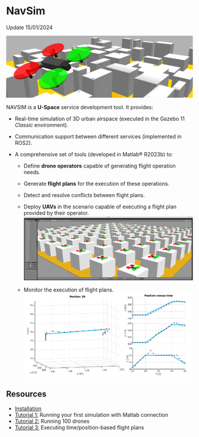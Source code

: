 
# NavSim

Update 15/01/2024

![NavSim](./doc/img/navsim.png)


NAVSIM is a **U-Space** service development tool. It provides:

- Real-time simulation of 3D urban airspace (executed in the Gazebo 11 _Classic_ environment).

- Communication support between different services (implemented in ROS2).

- A comprehensive set of tools (developed in Matlab® R2023b) to:

  - Define **drone operators** capable of generating flight operation needs.
  - Generate **flight plans** for the execution of these operations.
  - Detect and resolve conflicts between flight plans.
  - Deploy **UAVs** in the scenario capable of executing a flight plan provided by their operator.
    ![100 drones](./doc/tutos/tuto2/img/100drones.png)
 

  - Monitor the execution of flight plans.
    ![Matlab tools example](./doc/img/tool_example.png)

## Resources

- [Installation](./doc/install.md)
- [Tutorial 1:](./doc/tutos/tuto1/tuto1.md) Running your first simulation with Matlab connection
- [Tutorial 2:](./doc/tutos/tuto2/tuto2.md) Running 100 drones
- [Tutorial 3:](./doc/tutos/tuto3/tuto3.md) Executing time/position-based flight plans
